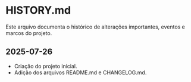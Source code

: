 # HISTORY.md

Este arquivo documenta o histórico de alterações importantes, eventos e marcos do projeto.

## 2025-07-26
- Criação do projeto inicial.
- Adição dos arquivos README.md e CHANGELOG.md.
